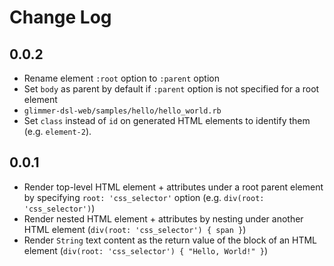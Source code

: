 # Change Log

## 0.0.2

- Rename element `:root` option to `:parent` option
- Set `body` as parent by default if `:parent` option is not specified for a root element
- `glimmer-dsl-web/samples/hello/hello_world.rb`
- Set `class` instead of `id` on generated HTML elements to identify them (e.g. `element-2`).

## 0.0.1

- Render top-level HTML element + attributes under a root parent element by specifying `root: 'css_selector'` option (e.g. `div(root: 'css_selector')`)
- Render nested HTML element + attributes by nesting under another HTML element (`div(root: 'css_selector') { span }`)
- Render `String` text content as the return value of the block of an HTML element (`div(root: 'css_selector') { "Hello, World!" }`)
